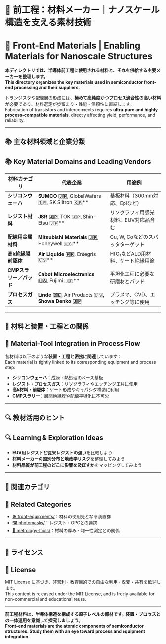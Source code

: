 # 🧪 前工程：材料メーカー｜ナノスケール構造を支える素材技術  
# 🧪 Front-End Materials | Enabling Materials for Nanoscale Structures

**本ディレクトリでは、半導体前工程に使用される材料と、それを供給する主要メーカーを整理します。**  
**This directory organizes the key materials used in semiconductor front-end processing and their suppliers.**

トランジスタや配線層の形成には、**極めて高純度かつプロセス適合性の高い材料**が必要であり、材料選定が歩留まり・性能・信頼性に直結します。  
Fabrication of transistors and interconnects requires **ultra-pure and highly process-compatible materials**, directly affecting yield, performance, and reliability.

---

## 📚 主な材料領域と企業分類  
## 📚 Key Material Domains and Leading Vendors

| 材料カテゴリ | 代表企業 | 用途例 |
|--------------|----------|--------|
| **シリコンウェーハ** | **SUMCO 🇯🇵**, GlobalWafers 🇹🇼, SK Siltron 🇰🇷** | 基板材料（300mm対応、Epiなど） |
| **レジスト材料** | **JSR 🇯🇵**, TOK 🇯🇵, Shin-Etsu 🇯🇵** | リソグラフィ用感光材料、EUV対応品含む |
| **配線用金属材料** | **Mitsubishi Materials 🇯🇵**, Honeywell 🇺🇸** | Cu, W, Coなどのスパッタターゲット |
| **高k絶縁膜前駆体** | **Air Liquide 🇫🇷**, Entegris 🇺🇸** | HfO₂などALD用材料、ゲート絶縁用途 |
| **CMPスラリー／パッド** | **Cabot Microelectronics 🇺🇸**, Fujimi 🇯🇵** | 平坦化工程に必要な研磨材とパッド |
| **プロセスガス** | **Linde 🇩🇪**, Air Products 🇺🇸**, Showa Denko 🇯🇵** | プラズマ、CVD、エッチング等に使用

---

## 🧩 材料と装置・工程との関係  
## 🧩 Material-Tool Integration in Process Flow

各材料は以下のような**装置・工程と密接に関連**しています：  
Each material is tightly linked to its corresponding equipment and process step:

- **シリコンウェーハ**：成膜・熱処理のベース基板  
- **レジスト・プロセスガス**：リソグラフィやエッチング工程に使用  
- **高k材料・前駆体**：ゲート形成やキャパシタ構造に利用  
- **CMPスラリー**：層間絶縁膜や配線平坦化に不可欠

---

## 🔍 教材活用のヒント  
## 🔍 Learning & Exploration Ideas

- **EUV用レジストと従来レジストの違い**を比較しよう  
- **材料メーカーの国別分布と地政学リスク**を整理してみよう  
- **材料品質が前工程のどこに影響を及ぼすか**をマッピングしてみよう

---

## 📎 関連カテゴリ  
## 📎 Related Categories

- [⚙️ front-equipments/](../front-equipments/)：材料の使用先となる装置群  
- [🖼️ photomasks/](../photomasks/)：レジスト・OPCとの連携  
- [🔬 metrology-tools/](../metrology-tools/)：材料の厚み・均一性測定との関係

---

## 📄 ライセンス  
## 📄 License

MIT License に基づき、非営利・教育目的での自由な利用・改変・共有を歓迎します。  
This content is released under the MIT License, and is freely available for non-commercial and educational reuse.

---

**前工程材料は、半導体構造を構成する原子レベルの部材です。装置・プロセスとの一体運用を意識して探究しましょう。**  
**Front-end materials are the atomic components of semiconductor structures. Study them with an eye toward process and equipment integration.**

